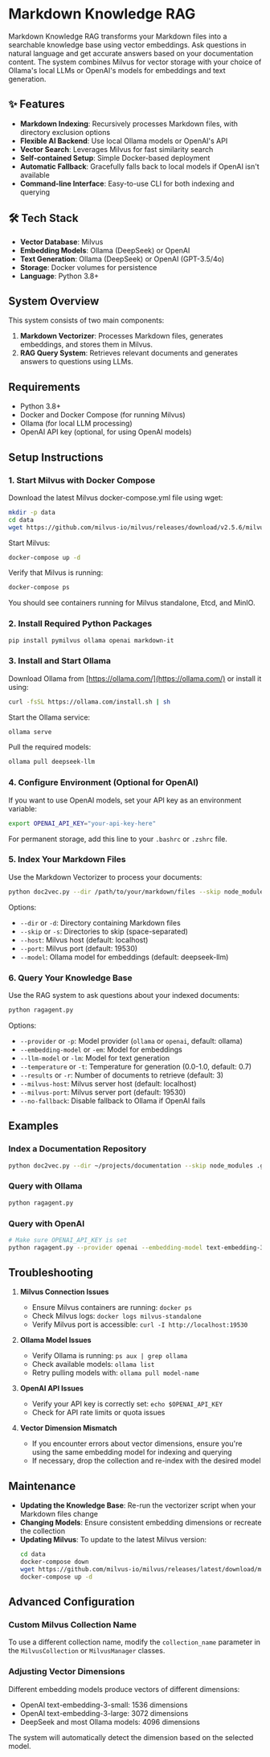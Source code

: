 # Markdown Knowledge RAG

Markdown Knowledge RAG transforms your Markdown files into a searchable knowledge base using vector embeddings. Ask questions in natural language and get accurate answers based on your documentation content. The system combines Milvus for vector storage with your choice of Ollama's local LLMs or OpenAI's models for embeddings and text generation.

## ✨ Features

- **Markdown Indexing**: Recursively processes Markdown files, with directory exclusion options
- **Flexible AI Backend**: Use local Ollama models or OpenAI's API
- **Vector Search**: Leverages Milvus for fast similarity search
- **Self-contained Setup**: Simple Docker-based deployment
- **Automatic Fallback**: Gracefully falls back to local models if OpenAI isn't available
- **Command-line Interface**: Easy-to-use CLI for both indexing and querying

## 🛠️ Tech Stack

- **Vector Database**: Milvus
- **Embedding Models**: Ollama (DeepSeek) or OpenAI
- **Text Generation**: Ollama (DeepSeek) or OpenAI (GPT-3.5/4o)
- **Storage**: Docker volumes for persistence
- **Language**: Python 3.8+

## System Overview

This system consists of two main components:

1. **Markdown Vectorizer**: Processes Markdown files, generates embeddings, and stores them in Milvus.
2. **RAG Query System**: Retrieves relevant documents and generates answers to questions using LLMs.

## Requirements

- Python 3.8+
- Docker and Docker Compose (for running Milvus)
- Ollama (for local LLM processing)
- OpenAI API key (optional, for using OpenAI models)

## Setup Instructions

### 1. Start Milvus with Docker Compose

Download the latest Milvus docker-compose.yml file using wget:

```bash
mkdir -p data
cd data
wget https://github.com/milvus-io/milvus/releases/download/v2.5.6/milvus-standalone-docker-compose.yml -O docker-compose.yml
```

Start Milvus:

```bash
docker-compose up -d
```

Verify that Milvus is running:

```bash
docker-compose ps
```

You should see containers running for Milvus standalone, Etcd, and MinIO.

### 2. Install Required Python Packages

```bash
pip install pymilvus ollama openai markdown-it
```

### 3. Install and Start Ollama

Download Ollama from [https://ollama.com/](https://ollama.com/) or install it using:

```bash
curl -fsSL https://ollama.com/install.sh | sh
```

Start the Ollama service:

```bash
ollama serve
```

Pull the required models:

```bash
ollama pull deepseek-llm
```

### 4. Configure Environment (Optional for OpenAI)

If you want to use OpenAI models, set your API key as an environment variable:

```bash
export OPENAI_API_KEY="your-api-key-here"
```

For permanent storage, add this line to your `.bashrc` or `.zshrc` file.

### 5. Index Your Markdown Files

Use the Markdown Vectorizer to process your documents:

```bash
python doc2vec.py --dir /path/to/your/markdown/files --skip node_modules .git dist
```

Options:
- `--dir` or `-d`: Directory containing Markdown files
- `--skip` or `-s`: Directories to skip (space-separated)
- `--host`: Milvus host (default: localhost)
- `--port`: Milvus port (default: 19530)
- `--model`: Ollama model for embeddings (default: deepseek-llm)

### 6. Query Your Knowledge Base

Use the RAG system to ask questions about your indexed documents:

```bash
python ragagent.py
```

Options:
- `--provider` or `-p`: Model provider (`ollama` or `openai`, default: ollama)
- `--embedding-model` or `-em`: Model for embeddings
- `--llm-model` or `-lm`: Model for text generation
- `--temperature` or `-t`: Temperature for generation (0.0-1.0, default: 0.7)
- `--results` or `-r`: Number of documents to retrieve (default: 3)
- `--milvus-host`: Milvus server host (default: localhost)
- `--milvus-port`: Milvus server port (default: 19530)
- `--no-fallback`: Disable fallback to Ollama if OpenAI fails

## Examples

### Index a Documentation Repository

```bash
python doc2vec.py --dir ~/projects/documentation --skip node_modules .git assets
```

### Query with Ollama

```bash
python ragagent.py
```

### Query with OpenAI

```bash
# Make sure OPENAI_API_KEY is set
python ragagent.py --provider openai --embedding-model text-embedding-3-small --llm-model gpt-4o
```

## Troubleshooting

1. **Milvus Connection Issues**
   - Ensure Milvus containers are running: `docker ps`
   - Check Milvus logs: `docker logs milvus-standalone`
   - Verify Milvus port is accessible: `curl -I http://localhost:19530`

2. **Ollama Model Issues**
   - Verify Ollama is running: `ps aux | grep ollama`
   - Check available models: `ollama list`
   - Retry pulling models with: `ollama pull model-name`

3. **OpenAI API Issues**
   - Verify your API key is correctly set: `echo $OPENAI_API_KEY`
   - Check for API rate limits or quota issues

4. **Vector Dimension Mismatch**
   - If you encounter errors about vector dimensions, ensure you're using the same embedding model for indexing and querying
   - If necessary, drop the collection and re-index with the desired model

## Maintenance

- **Updating the Knowledge Base**: Re-run the vectorizer script when your Markdown files change
- **Changing Models**: Ensure consistent embedding dimensions or recreate the collection
- **Updating Milvus**: To update to the latest Milvus version:
  ```bash
  cd data
  docker-compose down
  wget https://github.com/milvus-io/milvus/releases/latest/download/milvus-standalone-docker-compose.yml -O docker-compose.yml
  docker-compose up -d
  ```

## Advanced Configuration

### Custom Milvus Collection Name

To use a different collection name, modify the `collection_name` parameter in the `MilvusCollection` or `MilvusManager` classes.

### Adjusting Vector Dimensions

Different embedding models produce vectors of different dimensions:
- OpenAI text-embedding-3-small: 1536 dimensions
- OpenAI text-embedding-3-large: 3072 dimensions
- DeepSeek and most Ollama models: 4096 dimensions

The system will automatically detect the dimension based on the selected model.
